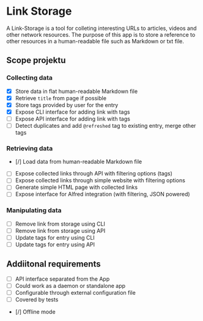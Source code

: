 # Link Storage

A Link-Storage is a tool for colleting interesting URLs to articles, videos and other network resources. The purpose of this app is to store a reference to other resources in a human-readable file such as Markdown or txt file.

## Scope projektu

### Collecting data

- [x] Store data in flat human-readable Markdown file
- [x] Retrieve `title` from page if possible
- [x] Store tags provided by user for the entry
- [x] Expose CLI interface for adding link with tags
- [ ] Expose API interface for adding link with tags
- [ ] Detect duplicates and add `@refreshed` tag to existing entry, merge other tags

### Retrieving data

- [/] Load data from human-readable Markdown file
- [ ] Expose collected links through API with filtering options (tags)
- [ ] Expose collected links through simple website with filtering options
- [ ] Generate simple HTML page with collected links
- [ ] Expose interface for Alfred integration (with filtering, JSON powered)

### Manipulating data

- [ ] Remove link from storage using CLI
- [ ] Remove link from storage using API
- [ ] Update tags for entry using CLI
- [ ] Update tags for entry using API

## Addiitonal requirements

- [ ] API interface separated from the App
- [ ] Could work as a daemon or standalone app
- [ ] Configurable through external configuration file
- [ ] Covered by tests
- [/] Offline mode
